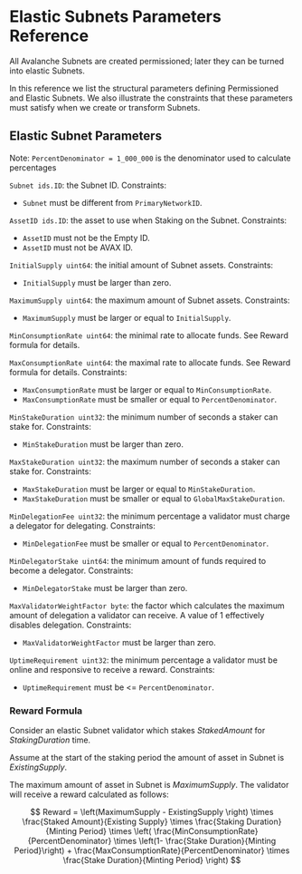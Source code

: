 # Elastic Subnets Parameters Reference

All Avalanche Subnets are created permissioned; later they can be turned into elastic Subnets.

In this reference we list the structural parameters defining Permissioned and Elastic Subnets.
We also illustrate the constraints that these parameters must satisfy when we create or transform Subnets.

## Elastic Subnet Parameters

Note: `PercentDenominator = 1_000_000` is the denominator used to calculate percentages

`Subnet ids.ID`: the Subnet ID. Constraints:

* `Subnet` must be different from `PrimaryNetworkID`.

`AssetID ids.ID`: the asset to use when Staking on the Subnet. Constraints:
  
* `AssetID` must not be the Empty ID.
* `AssetID` must not be AVAX ID.

`InitialSupply uint64`: the initial amount of Subnet assets. Constraints:

* `InitialSupply` must be larger than zero.

`MaximumSupply uint64`: the maximum amount of Subnet assets. Constraints:

* `MaximumSupply` must be larger or equal to `InitialSupply`.

`MinConsumptionRate uint64`: the minimal rate to allocate funds. See Reward formula for details.

`MaxConsumptionRate uint64`: the maximal rate to allocate funds. See Reward formula for details. Constraints:

* `MaxConsumptionRate` must be larger or equal to `MinConsumptionRate`.
* `MaxConsumptionRate` must be smaller or equal to `PercentDenominator`.

`MinStakeDuration uint32`: the minimum number of seconds a staker can stake for. Constraints:

* `MinStakeDuration` must be larger than zero.

`MaxStakeDuration uint32`: the maximum number of seconds a staker can stake for. Constraints:

* `MaxStakeDuration` must be larger or equal to `MinStakeDuration`.
* `MaxStakeDuration` must be smaller or equal to `GlobalMaxStakeDuration`.

`MinDelegationFee uint32`: the minimum percentage a validator must charge a delegator for delegating. Constraints:

* `MinDelegationFee` must be smaller or equal to `PercentDenominator`.

`MinDelegatorStake uint64`: the minimum amount of funds required to become a delegator. Constraints:

* `MinDelegatorStake` must be larger than zero.

`MaxValidatorWeightFactor byte`: the factor which calculates the maximum amount of delegation a validator can receive. A value of 1 effectively disables delegation. Constraints:

* `MaxValidatorWeightFactor` must be larger than zero.

`UptimeRequirement uint32`: the minimum percentage a validator must be online and responsive to receive a reward. Constraints:

* `UptimeRequirement` must be <= `PercentDenominator`.

### Reward Formula

Consider an elastic Subnet validator which stakes $Staked Amount$ for $Staking Duration$ time.

Assume at the start of the staking period the amount of asset in Subnet is $Existing Supply$.

The maximum amount of asset in Subnet is $MaximumSupply$.
The validator will receive a reward calculated as follows:

$$
Reward = \left(MaximumSupply - ExistingSupply \right) \times \frac{Staked Amount}{Existing Supply} \times \frac{Staking Duration}{Minting Period} \times \left( \frac{MinConsumptionRate}{PercentDenominator} \times \left(1- \frac{Stake Duration}{Minting Period}\right) + \frac{MaxConsumptionRate}{PercentDenominator} \times \frac{Stake Duration}{Minting Period}  \right)
$$
